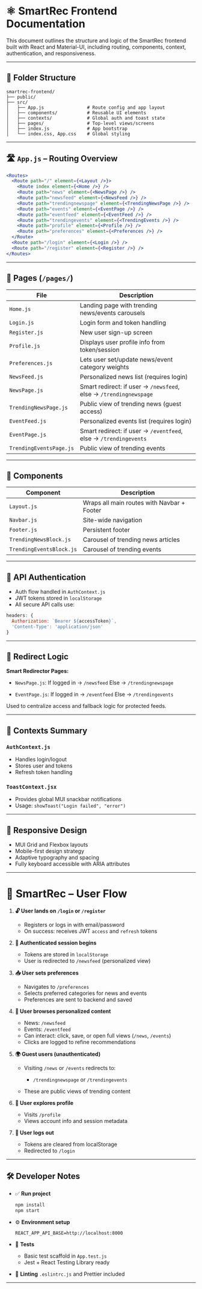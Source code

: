 # ⚛️ SmartRec Frontend Documentation

This document outlines the structure and logic of the SmartRec frontend built with React and Material-UI, including routing, components, context, authentication, and responsiveness.

---

## 📁 Folder Structure

```
smartrec-frontend/
├── public/
├── src/
│   ├── App.js                # Route config and app layout
│   ├── components/           # Reusable UI elements
│   ├── contexts/             # Global auth and toast state
│   ├── pages/                # Top-level views/screens
│   ├── index.js              # App bootstrap
│   └── index.css, App.css    # Global styling
```

---

## 🛣 `App.js` – Routing Overview

```jsx
<Routes>
  <Route path="/" element={<Layout />}>
    <Route index element={<Home />} />
    <Route path="news" element={<NewsPage />} />
    <Route path="newsfeed" element={<NewsFeed />} />
    <Route path="trendingnewspage" element={<TrendingNewsPage />} />
    <Route path="events" element={<EventPage />} />
    <Route path="eventfeed" element={<EventFeed />} />
    <Route path="trendingevents" element={<TrendingEvents />} />
    <Route path="profile" element={<Profile />} />
    <Route path="preferences" element={<Preferences />} />
  </Route>
  <Route path="/login" element={<Login />} />
  <Route path="/register" element={<Register />} />
</Routes>
```

---

## 📄 Pages (`/pages/`)

| File                    | Description                                                       |
| ----------------------- | ----------------------------------------------------------------- |
| `Home.js`               | Landing page with trending news/events carousels                  |
| `Login.js`              | Login form and token handling                                     |
| `Register.js`           | New user sign-up screen                                           |
| `Profile.js`            | Displays user profile info from token/session                     |
| `Preferences.js`        | Lets user set/update news/event category weights                  |
| `NewsFeed.js`           | Personalized news list (requires login)                           |
| `NewsPage.js`           | Smart redirect: if user → `/newsfeed`, else → `/trendingnewspage` |
| `TrendingNewsPage.js`   | Public view of trending news (guest access)                       |
| `EventFeed.js`          | Personalized events list (requires login)                         |
| `EventPage.js`          | Smart redirect: if user → `/eventfeed`, else → `/trendingevents`  |
| `TrendingEventsPage.js` | Public view of trending events                                    |

---

## 🧩 Components

| Component                | Description                                |
| ------------------------ | ------------------------------------------ |
| `Layout.js`              | Wraps all main routes with Navbar + Footer |
| `Navbar.js`              | Site-wide navigation                       |
| `Footer.js`              | Persistent footer                          |
| `TrendingNewsBlock.js`   | Carousel of trending news articles         |
| `TrendingEventsBlock.js` | Carousel of trending events                |

---

## 🔐 API Authentication

* Auth flow handled in `AuthContext.js`
* JWT tokens stored in `localStorage`
* All secure API calls use:

```js
headers: {
  Authorization: `Bearer ${accessToken}`,
  'Content-Type': 'application/json'
}
```

---

## 🔁 Redirect Logic

**Smart Redirector Pages:**

* `NewsPage.js`:
  If logged in → `/newsfeed`
  Else → `/trendingnewspage`

* `EventPage.js`:
  If logged in → `/eventfeed`
  Else → `/trendingevents`

Used to centralize access and fallback logic for protected feeds.

---

## 🧠 Contexts Summary

### `AuthContext.js`

* Handles login/logout
* Stores user and tokens
* Refresh token handling

### `ToastContext.jsx`

* Provides global MUI snackbar notifications
* Usage: `showToast("Login failed", "error")`

---

## 📱 Responsive Design

* MUI Grid and Flexbox layouts
* Mobile-first design strategy
* Adaptive typography and spacing
* Fully keyboard accessible with ARIA attributes

---

# 🧭 SmartRec – User Flow

1. **🔓 User lands on `/login` or `/register`**

   * Registers or logs in with email/password
   * On success: receives JWT `access` and `refresh` tokens

2. **🔐 Authenticated session begins**

   * Tokens are stored in `localStorage`
   * User is redirected to `/newsfeed` (personalized view)

3. **📥 User sets preferences**

   * Navigates to `/preferences`
   * Selects preferred categories for news and events
   * Preferences are sent to backend and saved

4. **📰 User browses personalized content**

   * News: `/newsfeed`
   * Events: `/eventfeed`
   * Can interact: click, save, or open full views (`/news`, `/events`)
   * Clicks are logged to refine recommendations

5. **🌍 Guest users (unauthenticated)**

   * Visiting `/news` or `/events` redirects to:

     * `/trendingnewspage` or `/trendingevents`
   * These are public views of trending content

6. **👤 User explores profile**

   * Visits `/profile`
   * Views account info and session metadata

7. **🚪 User logs out**

   * Tokens are cleared from localStorage
   * Redirected to `/login`

---

## 🛠 Developer Notes

* ✅ **Run project**

  ```bash
  npm install
  npm start
  ```

* ⚙️ **Environment setup**

  ```
  REACT_APP_API_BASE=http://localhost:8000
  ```

* 🧪 **Tests**

  * Basic test scaffold in `App.test.js`
  * Jest + React Testing Library ready

* 🎯 **Linting**
  `.eslintrc.js` and Prettier included

---

